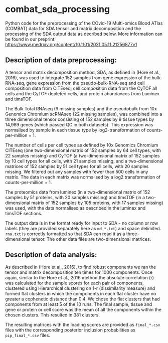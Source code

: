 # combat_sda_processing
Python code for the preprocessing of the COvid-19 Multi-omics Blood ATlas (COMBAT) data for SDA tensor and matrix decomposition and the processing of the SDA output data as decribed below. More information can be found in our preprint: https://www.medrxiv.org/content/10.1101/2021.05.11.21256877v1


## Description of data preprocessing: 
A tensor and matrix decomposition method, SDA, as defined in (Hore et al., 2016), was used to integrate 152 samples from gene expression of the bulk-RNA-seq, gene expression from the pseudo-bulk-RNA-seq and cell composition data from CITEseq, cell composition data from the CyTOF all cells and the CyTOF depleted cells, and protein abundances from Luminex and timsTOF.  

The Bulk Total RNAseq (9 missing samples) and the pseudobulk from 10x Genomics Chromium scRNAseq (22 missing samples), was combined into a three dimensional tensor consisting of 152 samples by 9 tissue types by 14,989 genes (which passed QC in both datasets). This expression was normalised by sample in each tissue type by log2-transformation of counts-per-million + 1.  

The number of cells per cell types as defined by 10x Genomics Chromium CITEseq (one two-dimensional matrix of 152 samples by 64 cell types, with 22 samples missing) and CyTOF (a two-dimensional matrix of 152 samples by 10 cell types for all cells, with 21 samples missing, and a two-dimensional matrices of 152 samples by 51 cell types for all cells, with 20 samples missing. We filtered out any samples with fewer than 500 cells in any matrix. The data in each matrix was normalised by a log2 transformation of counts-per-million + 1.  

The proteomics data from luminex (in a two-dimensional matrix of 152 samples by 51 proteins, with 20 samples missing) and timsTOF (in a two-dimensional matrix of 152 samples by 105 proteins, with 17 samples missing) was used, with the data normalised as described in the luminex and timsTOF sections.  

The output data is in the format ready for input to SDA - no column or row labels (they are provided separately here as ```md_*.txt```) and space delimited. ```rna.txt``` is correctly formatted so that SDA can read it as a three-dimensional tensor. The other data files are two-dimensional matrices.

## Description of data analysis:
As described in (Hore et al., 2016), to find robust components we ran the tensor and matrix decomposition ten times for 1000 components. Once again, similar to the Hore et al., 2016 method the absolute correlation (r) was calculated for the sample scores for each pair of components, clustered using Hierarchical clustering on 1-r (dissimilarity measure) and formed flat clusters in which the components in each flat cluster have no greater a cophenetic distance than 0.4. We chose the flat clusters that had components from at least 5 of the 10 runs. The final sample, tissue and gene or protein or cell score was the mean of all the components within the chosen clusters. This resulted in 381 clusters. 

The resulting matrices with the loading scores are provided as ```final_*.csv``` files with the corresponding posterior inclusion probabilities as ```pip_final_*.csv``` files. 
